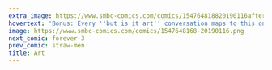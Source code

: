 ```yaml
---
extra_image: https://www.smbc-comics.com/comics/154764818820190116after.png
hovertext: 'Bonus: Every ''but is it art'' conversation maps to this one.'
image: https://www.smbc-comics.com/comics/1547648168-20190116.png
next_comic: forever-3
prev_comic: straw-men
title: Art
---
```



